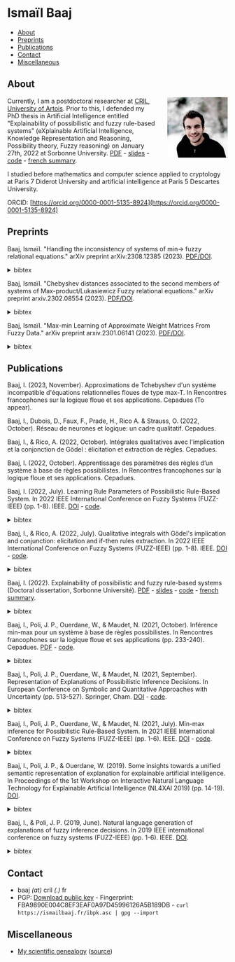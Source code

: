 # Ismaïl Baaj


- [About](#about)
- [Preprints](#preprints)
- [Publications](#publications)
- [Contact](#contact)
- [Miscellaneous](#misc)

## <a name="about"></a>About
<img align="right" style="margin-left: 1.5rem; margin-bottom: 0.8rem; " src="https://raw.githubusercontent.com/ibaaj/website/master/me50.jpg">

Currently, I am a postdoctoral researcher at [CRIL, University of Artois](http://www.cril.univ-artois.fr/). Prior to this, I defended my PhD thesis in Artificial Intelligence entitled "Explainability of possibilistic and fuzzy rule-based systems" (eXplainable Artificial Intelligence, Knowledge Representation and Reasoning, Possibility theory, Fuzzy reasoning) on January 27th, 2022 at Sorbonne University. [PDF](https://tel.archives-ouvertes.fr/tel-03647652/document) - [slides](https://raw.githubusercontent.com/ibaaj/website/master/these-slides.pdf) - [code](https://github.com/ibaaj/explainability-of-possibilistic-rule-based-systems) - [french summary](https://raw.githubusercontent.com/ibaaj/website/master/summary-dissertation.pdf).

I studied before mathematics and computer science applied to cryptology at Paris 7 Diderot University and artificial intelligence at Paris 5 Descartes University.

 

ORCID: [https://orcid.org/0000-0001-5135-8924](https://orcid.org/0000-0001-5135-8924)

## <a name="preprints"></a>Preprints

Baaj, Ismaïl. "Handling the inconsistency of systems of min→ fuzzy relational equations." arXiv preprint arXiv:2308.12385 (2023). [PDF/DOI](https://doi.org/10.48550/arXiv.2308.12385).
<details><summary>bibtex</summary>```
@ARTICLE{2023arXiv230812385B,
       author = {{Baaj}, Isma{\"\i}l},
        title = "{Handling the inconsistency of systems of $\min\rightarrow$ fuzzy relational equations}",
      journal = {arXiv e-prints},
     keywords = {Computer Science - Artificial Intelligence, Computer Science - Logic in Computer Science},
         year = 2023,
        month = aug,
          eid = {arXiv:2308.12385},
        pages = {arXiv:2308.12385},
archivePrefix = {arXiv},
       eprint = {2308.12385},
 primaryClass = {cs.AI},
 copyright = {Creative Commons Attribution 4.0 International}
}
```
</details>


Baaj, Ismaïl. "Chebyshev distances associated to the second members of systems of Max-product/Lukasiewicz Fuzzy relational equations." arXiv preprint arxiv.2302.08554 (2023). [PDF/DOI](https://doi.org/10.48550/arXiv.2302.08554).
<details><summary>bibtex</summary>```
@misc{https://doi.org/10.48550/arxiv.2302.08554,
  doi = {10.48550/ARXIV.2302.08554},
  url = {https://arxiv.org/abs/2302.08554},
  author = {Baaj, Ismaïl},
  keywords = {Artificial Intelligence (cs.AI), Logic in Computer Science (cs.LO), Logic (math.LO), FOS: Computer and information sciences, FOS: Computer and information sciences, FOS: Mathematics, FOS: Mathematics},
  title = {Chebyshev distances associated to the second members of systems of Max-product/Lukasiewicz Fuzzy relational equations},
  publisher = {arXiv},
  year = {2023},
  copyright = {Creative Commons Attribution 4.0 International}
}
```
</details>

Baaj, Ismaïl. "Max-min Learning of Approximate Weight Matrices From Fuzzy Data." arXiv preprint arxiv.2301.06141 (2023). [PDF/DOI](https://doi.org/10.48550/arxiv.2301.06141).
<details><summary>bibtex</summary>```
@misc{https://doi.org/10.48550/arxiv.2301.06141,
  doi = {10.48550/ARXIV.2301.06141},
  url = {https://arxiv.org/abs/2301.06141},
  author = {Baaj, Ismaïl},
  keywords = {Artificial Intelligence (cs.AI), FOS: Computer and information sciences, FOS: Computer and information sciences},
  title = {Max-min Learning of Approximate Weight Matrices from Fuzzy Data},
  publisher = {arXiv},
  year = {2023},
  copyright = {Creative Commons Attribution 4.0 International}}```
</details>



## <a name="publications"></a>Publications

Baaj, I. (2023, November). Approximations de Tchebyshev d'un système incompatible d'équations relationnelles floues de type max-T. In Rencontres francophones sur la logique floue et ses applications. Cepadues (To appear).

Baaj, I.,  Dubois, D., Faux, F., Prade, H., Rico A. & Strauss, O. (2022, October). Réseau de neurones et logique: un cadre qualitatif. Cepadues. 

Baaj, I., & Rico, A.  (2022, October). Intégrales qualitatives avec l'implication et la conjonction de Gödel : élicitation et extraction de règles. Cepadues. 

Baaj, I. (2022, October). Apprentissage des paramètres des règles d’un système à base de règles possibilistes. In Rencontres francophones sur la logique floue et ses applications. Cepadues.

Baaj, I. (2022, July). Learning Rule Parameters of Possibilistic Rule-Based System. In 2022 IEEE International Conference on Fuzzy Systems (FUZZ-IEEE) (pp. 1-8). IEEE. [DOI](https://doi.org/10.1109/FUZZ-IEEE55066.2022.9882626) - [code](https://github.com/ibaaj/learning-possibilistic-rule-based-systems). <details><summary>bibtex</summary>```
 @INPROCEEDINGS{baaj2022learning,
  author={Baaj, Ismaïl},
  booktitle={2022 IEEE International Conference on Fuzzy Systems (FUZZ-IEEE)}, 
  title={Learning Rule Parameters of Possibilistic Rule-Based System}, 
  year={2022},
  volume={},
  number={},
  pages={1-8},
  abstract={In this paper, we introduce a learning paradigm of the rule parameters of a possibilistic rule-based system, given training data. For a rule-based system composed of n if-then parallel possibilistic rules, we introduce an equation system denoted (Σn), which is analogous to the Farreny-Prade equation system. The unknown part of the system (Σn) is a vector composed of the rule parameters, whose values must be determined according to training data.We establish necessary and sufficient conditions for the system (Σn) to be consistent. If this is the case, we show that the set of solutions of the system is a Cartesian product of subintervals of [0, 1] whose bounds are computed. Then, we deduce that there are a unique maximal solution and, as it is well known by Sanchez’s work on the solving of min-max fuzzy relational equations, a unique minimal one. These results are proved by relating the solutions of (Σn) to those of the equation system given by the first n − 1 possibilistic rules equipped with a second member which is constructed from that of (Σn).Finally, our results are illustrated by an example.},
  keywords={},
  doi={10.1109/FUZZ-IEEE55066.2022.9882626},
  ISSN={1558-4739},
  month={July},
 }```
</details>

Baaj, I., & Rico, A. (2022, July). Qualitative integrals with Gödel's implication and conjunction: elicitation and if-then rules extraction. In 2022 IEEE International Conference on Fuzzy Systems (FUZZ-IEEE) (pp. 1-8). IEEE. [DOI](https://doi.org/10.1109/FUZZ-IEEE55066.2022.9882800) - [code](https://github.com/ibaaj/learning-possibilistic-rule-based-systems).<details><summary>bibtex</summary>```
 @INPROCEEDINGS{baaj2022qualitative,
  author={Baaj, Ismaïl and Rico, Agnès},
  booktitle={2022 IEEE International Conference on Fuzzy Systems (FUZZ-IEEE)}, 
  title={Qualitative integrals with Gödel’s implication and conjunction: elicitation and if-then rules extraction}, 
  year={2022},
  volume={},
  number={},
  pages={1-8},
  abstract={In this article, we explore the properties of the two generalized Sugeno integrals that we obtain by substituting in the expression of a classical Sugeno integral, the Kleene-Dienes conjunction and the Kleene-Dienes implication by the Gödel conjunction and the Gödel implication, respectively.A major difference compared to the classical Sugeno integrals is that the implication-based Gödel integral and the conjunction-based Gödel integral do not return the same result. In this paper, we investigate the adaptation of classical results for Sugeno integrals to Gödel integrals. Namely, their elicitation according to a piece of data and the extraction of selection and elimination if-then rules. The selection rules are obtained from the focal sets of the capacity underlying a conjunction-based Gödel integral, while the elimination rules are extracted from the focal sets of the conjugate of the capacity defining an implication-based Gödel integral.To illustrate our results, we apply our constructions to a real data example already used for Sugeno integrals.},
  keywords={},
  doi={10.1109/FUZZ-IEEE55066.2022.9882800},
  ISSN={1558-4739},
  month={July},
 }```
</details>

Baaj, I. (2022). Explainability of possibilistic and fuzzy rule-based systems (Doctoral dissertation, Sorbonne Université). [PDF](https://tel.archives-ouvertes.fr/tel-03647652/document) - [slides](https://raw.githubusercontent.com/ibaaj/website/master/these-slides.pdf) - [code](https://github.com/ibaaj/explainability-of-possibilistic-rule-based-systems) - [french summary](https://raw.githubusercontent.com/ibaaj/website/master/summary-dissertation.pdf). <details><summary>bibtex</summary>```@phdthesis{baaj:tel-03647652,
  TITLE = {{Explainability of possibilistic and fuzzy rule-based systems}},
  AUTHOR = {Baaj, Ismaïl},
  URL = {https://tel.archives-ouvertes.fr/tel-03647652},
  NUMBER = {2022SORUS021},
  SCHOOL = {{Sorbonne Universit{\'e}}},
  YEAR = {2022},
  MONTH = Jan,
  KEYWORDS = {Explainable artificial intelligence ; Knowledge representation and reasoning ; Rule-based system ; Possibility theory ; Fuzzy logic ; Conceptual graphs ; Intelligence artificielle explicable ; Repr{\'e}sentation des connaissances et raisonnement ; Syst{\`e}me {\`a} base de r{\`e}gles ; Th{\'e}orie des possibilit{\'e}s ; Logique floue ; Graphes conceptuels},
  TYPE = {Theses},
  PDF = {https://tel.archives-ouvertes.fr/tel-03647652/file/BAAJ_Ismail_2022.pdf},
  HAL_ID = {tel-03647652},
  HAL_VERSION = {v1},
}```
</details>

Baaj, I., Poli, J. P., Ouerdane, W., & Maudet, N. (2021, October). Inférence min-max pour un système à base de règles possibilistes. In Rencontres francophones sur la logique floue et ses applications (pp. 233-240). Cepadues. [PDF](https://hal-cea.archives-ouvertes.fr/cea-03402616/document) - [code](https://github.com/ibaaj/explainability-of-possibilistic-rule-based-systems). <details><summary>bibtex</summary>```@inproceedings{baaj:cea-03402616,
  TITLE = {{Inf{\'e}rence min-max pour un syst{\`e}me {\`a} base de r{\`e}gles possibilistes}},
  AUTHOR = {BAAJ, Isma{\"i}l and Poli, Jean-Philippe and Ouerdane, Wassila and Maudet, Nicolas},
  URL = {https://hal-cea.archives-ouvertes.fr/cea-03402616},
  NOTE = {I.S.B.N. : 9782364939066},
  BOOKTITLE = {{Rencontres francophones sur la logique floue et ses applications}},
  ADDRESS = {Paris, France},
  ORGANIZATION = {{Universit{\'e} de la Sorbonne}},
  PUBLISHER = {{Cepadues}},
  SERIES = {Rencontres francophones sur la logique floue et ses Applications 2021},
  PAGES = {233-240},
  YEAR = {2021},
  MONTH = Oct,
  KEYWORDS = {Possibility theory ; rule-based system ; neural network ; artificial intelligence ; Machine learning ; r{\'e}seau de neurones ; syst{\`e}me {\`a} base de r{\`e}gles ; Th{\'e}orie des possibilit{\'e}s},
  PDF = {https://hal-cea.archives-ouvertes.fr/cea-03402616/file/LFA__inf_rence_min_max_pour_un_syst_me___base_de_r_gles_possibilistes.pdf},
  HAL_ID = {cea-03402616},
  HAL_VERSION = {v1},
}```
</details>

Baaj, I., Poli, J. P., Ouerdane, W., & Maudet, N. (2021, September). Representation of Explanations of Possibilistic Inference Decisions. In European Conference on Symbolic and Quantitative Approaches with Uncertainty (pp. 513-527). Springer, Cham. [DOI](http://dx.doi.org/10.1007/978-3-030-86772-0_37) - [code](https://github.com/ibaaj/explainability-of-possibilistic-rule-based-systems).<details><summary>bibtex</summary>```
@inproceedings{baaj2021representation,
  title={Representation of Explanations of Possibilistic Inference Decisions},
  author={Baaj, Isma{\"\i}l and Poli, Jean-Philippe and Ouerdane, Wassila and Maudet, Nicolas},
  booktitle={European Conference on Symbolic and Quantitative Approaches with Uncertainty},
  pages={513--527},
  year={2021},
  organization={Springer}
}```
</details>

Baaj, I., Poli, J. P., Ouerdane, W., & Maudet, N. (2021, July). Min-max inference for Possibilistic Rule-Based System. In 2021 IEEE International Conference on Fuzzy Systems (FUZZ-IEEE) (pp. 1-6). IEEE. [DOI](https://doi.org/10.1109/FUZZ45933.2021.9494506) - [code](https://github.com/ibaaj/explainability-of-possibilistic-rule-based-systems). <details><summary>bibtex</summary>```
@inproceedings{baaj2021min,
  title={Min-max inference for Possibilistic Rule-Based System},
  author={Baaj, Isma{\"\i}l and Poli, Jean-Philippe and Ouerdane, Wassila and Maudet, Nicolas},
  booktitle={2021 IEEE International Conference on Fuzzy Systems (FUZZ-IEEE)},
  pages={1--6},
  year={2021},
  organization={IEEE}
}```
</details>

Baaj, I., Poli, J. P., & Ouerdane, W. (2019). Some insights towards a unified semantic representation of explanation for explainable artificial intelligence. In Proceedings of the 1st Workshop on Interactive Natural Language Technology for Explainable Artificial Intelligence (NL4XAI 2019) (pp. 14-19). [DOI](http://dx.doi.org/10.18653/v1/W19-8404).<details><summary>bibtex</summary>```
@inproceedings{baaj2019some,
  title={Some insights towards a unified semantic representation of explanation for explainable artificial intelligence},
  author={Baaj, Isma{\"\i}l and Poli, Jean-Philippe and Ouerdane, Wassila},
  booktitle={Proceedings of the 1st Workshop on Interactive Natural Language Technology for Explainable Artificial Intelligence (NL4XAI 2019)},
  pages={14--19},
  year={2019}
}```
</details>

Baaj, I., & Poli, J. P. (2019, June). Natural language generation of explanations of fuzzy inference decisions. In 2019 IEEE international conference on fuzzy systems (FUZZ-IEEE) (pp. 1-6). IEEE. 
[DOI](https://doi.org/10.1109/FUZZ-IEEE.2019.8858994). <details><summary>bibtex</summary>```
@inproceedings{baaj2019natural,
  title={Natural language generation of explanations of fuzzy inference decisions},
  author={Baaj, Isma{\"\i}l and Poli, Jean-Philippe},
  booktitle={2019 IEEE international conference on fuzzy systems (FUZZ-IEEE)},
  pages={1--6},
  year={2019},
  organization={IEEE}
}```
</details>


## <a name="contact"></a>Contact


- baaj _(at)_ cril _(.)_ fr
- PGP: [Download public key](https://ismailbaaj.fr/ibpk.asc) - 
  Fingerprint: FBA9890E004C8EF3EAF0A97D45996126A5B189DB - 
  ```curl https://ismailbaaj.fr/ibpk.asc | gpg --import```

## <a name="misc"></a> Miscellaneous

- [My scientific genealogy](https://raw.githubusercontent.com/ibaaj/website/master/scientificgenealogy.pdf) ([source](https://github.com/ibaaj/scientific-genealogy))
